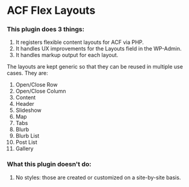 # ACF Flex Layouts

### This plugin does 3 things:

1. It registers flexible content layouts for ACF via PHP.
2. It handles UX improvements for the Layouts field in the WP-Admin.
3. It handles markup output for each layout.

The layouts are kept generic so that they can be reused in multiple use cases. They are:

1. Open/Close Row
2. Open/Close Column
3. Content
4. Header
5. Slideshow
6. Map
7. Tabs
8. Blurb
9. Blurb List
10. Post List
11. Gallery

### What this plugin doesn't do:

1. No styles: those are created or customized on a site-by-site basis. 
